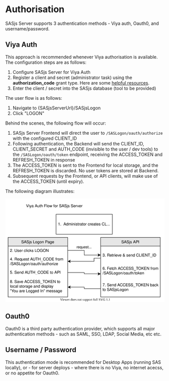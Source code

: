 # Authorisation

SASjs Server supports 3 authentication methods - Viya auth, Oauth0, and username/password.

## Viya Auth
This approach is recommended whenever Viya authorisation is available. The configuration steps are as follows:

1. Configure SASjs Server for Viya Auth
2. Register a client and secret (administrator task) using the **authorization_code** grant type.  Here are some [helpful resources](https://cli.sasjs.io/faq/#how-can-i-obtain-a-viya-client-and-secret).
3. Enter the client / secret into the SASjs database (tool to be provided)

The user flow is as follows:

1. Navigate to {SASjsServerUrl}/SASjsLogon
2. Click "LOGON"

Behind the scenes, the following flow will occur:

1. SASjs Server Frontend will direct the user to `/SASLogon/oauth/authorize` with the configured CLIENT_ID
2. Following authentication, the Backend will send the CLIENT_ID, CLIENT_SECRET and AUTH_CODE (invisible to the user / dev tools) to the `/SASLogon/oauth/token` endpoint, receiving the ACCESS_TOKEN and REFRESH_TOKEN in response
3. The ACCESS_TOKEN is sent to the Frontend for local storage, and the REFRESH_TOKEN is discarded.  No user tokens are stored at Backend.
4. Subsequent requests by the Frontend, or API clients, will make use of the ACCESS_TOKEN (until expiry).

The following diagram illustrates:

![viya flow](draw.io/viyaflow.svg)

## Oauth0

Oauth0 is a third party authentication provider, which supports all major authentication methods - such as SAML, SSO, LDAP, Social Media, etc etc.

## Username / Password
This authentication mode is recommended for Desktop Apps (running SAS locally), or - for server deploys - where there is no Viya, no internet acecss, or no appetite for Oauth0.



